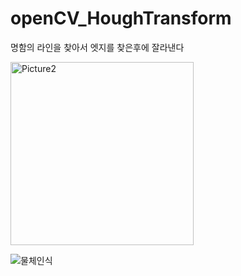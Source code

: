 # openCV_HoughTransform

명함의 라인을 찾아서 엣지를 찾은후에 잘라낸다

<img width="293" alt="Picture2" src="https://user-images.githubusercontent.com/72914519/114187702-4017d000-9983-11eb-9514-b2e403b8418d.png">



![물체인식](https://user-images.githubusercontent.com/72914519/114187708-4312c080-9983-11eb-9035-c105ae002730.PNG)
